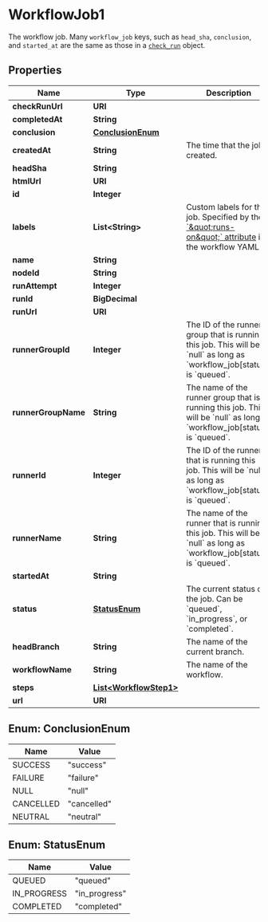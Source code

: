 

# WorkflowJob1

The workflow job. Many `workflow_job` keys, such as `head_sha`, `conclusion`, and `started_at` are the same as those in a [`check_run`](#check_run) object.

## Properties

| Name | Type | Description | Notes |
|------------ | ------------- | ------------- | -------------|
|**checkRunUrl** | **URI** |  |  |
|**completedAt** | **String** |  |  |
|**conclusion** | [**ConclusionEnum**](#ConclusionEnum) |  |  |
|**createdAt** | **String** | The time that the job created. |  |
|**headSha** | **String** |  |  |
|**htmlUrl** | **URI** |  |  |
|**id** | **Integer** |  |  |
|**labels** | **List&lt;String&gt;** | Custom labels for the job. Specified by the [&#x60;\&quot;runs-on\&quot;&#x60; attribute](https://docs.github.com/actions/reference/workflow-syntax-for-github-actions#jobsjob_idruns-on) in the workflow YAML. |  |
|**name** | **String** |  |  |
|**nodeId** | **String** |  |  |
|**runAttempt** | **Integer** |  |  |
|**runId** | **BigDecimal** |  |  |
|**runUrl** | **URI** |  |  |
|**runnerGroupId** | **Integer** | The ID of the runner group that is running this job. This will be &#x60;null&#x60; as long as &#x60;workflow_job[status]&#x60; is &#x60;queued&#x60;. |  |
|**runnerGroupName** | **String** | The name of the runner group that is running this job. This will be &#x60;null&#x60; as long as &#x60;workflow_job[status]&#x60; is &#x60;queued&#x60;. |  |
|**runnerId** | **Integer** | The ID of the runner that is running this job. This will be &#x60;null&#x60; as long as &#x60;workflow_job[status]&#x60; is &#x60;queued&#x60;. |  |
|**runnerName** | **String** | The name of the runner that is running this job. This will be &#x60;null&#x60; as long as &#x60;workflow_job[status]&#x60; is &#x60;queued&#x60;. |  |
|**startedAt** | **String** |  |  |
|**status** | [**StatusEnum**](#StatusEnum) | The current status of the job. Can be &#x60;queued&#x60;, &#x60;in_progress&#x60;, or &#x60;completed&#x60;. |  |
|**headBranch** | **String** | The name of the current branch. |  |
|**workflowName** | **String** | The name of the workflow. |  |
|**steps** | [**List&lt;WorkflowStep1&gt;**](WorkflowStep1.md) |  |  |
|**url** | **URI** |  |  |



## Enum: ConclusionEnum

| Name | Value |
|---- | -----|
| SUCCESS | &quot;success&quot; |
| FAILURE | &quot;failure&quot; |
| NULL | &quot;null&quot; |
| CANCELLED | &quot;cancelled&quot; |
| NEUTRAL | &quot;neutral&quot; |



## Enum: StatusEnum

| Name | Value |
|---- | -----|
| QUEUED | &quot;queued&quot; |
| IN_PROGRESS | &quot;in_progress&quot; |
| COMPLETED | &quot;completed&quot; |



